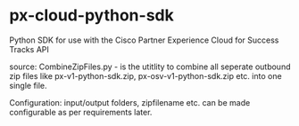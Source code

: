 # px-cloud-python-sdk
Python SDK for use with the Cisco Partner Experience Cloud for Success Tracks API 

source:
CombineZipFiles.py - is the utitlity to combine all seperate outbound zip files like px-v1-python-sdk.zip, px-osv-v1-python-sdk.zip etc. into one single file.

Configuration:
input/output folders, zipfilename etc. can be made configurable as per requirements later.